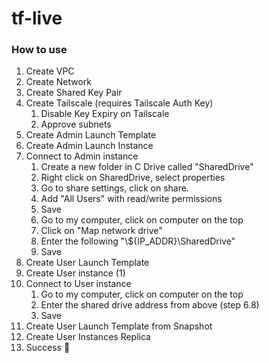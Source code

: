 # tf-live

### How to use
1. Create VPC
2. Create Network
3. Create Shared Key Pair
4. Create Tailscale (requires Tailscale Auth Key)
   1. Disable Key Expiry on Tailscale
   2. Approve subnets 
5. Create Admin Launch Template
6. Create Admin Launch Instance
7. Connect to Admin instance
   1. Create a new folder in C Drive called "SharedDrive"
   2. Right click on SharedDrive, select properties
   3. Go to share settings, click on share. 
   4. Add "All Users" with read/write permissions
   5. Save
   6. Go to my computer, click on computer on the top
   7. Click on "Map network drive"
   8. Enter the following "\\${IP_ADDR}\SharedDrive"
   9. Save
8. Create User Launch Template
9. Create User instance (1)
10. Connect to User instance
    1. Go to my computer, click on computer on the top
    2. Enter the shared drive address from above (step 6.8)
    3. Save
11. Create User Launch Template from Snapshot
12. Create User Instances Replica
13. Success 🚀
